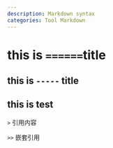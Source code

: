 ```yaml
---
description: Markdown syntax
categories: Tool Markdown
---
```

this is `======`title
===============

this is `-----` title
--------------

this is test
-----------------


`>` 引用内容  

`>>` 嵌套引用


